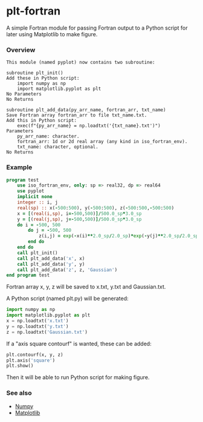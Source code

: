 # plt-fortran
A simple Fortran module for passing Fortran output to a Python script for later using Matplotlib to make figure.

### Overview

```
This module (named pyplot) now contains two subroutine:

subroutine plt_init()
Add these in Python script:
    import numpy as np
    import matplotlib.pyplot as plt
No Parameters
No Returns

subroutine plt_add_data(py_arr_name, fortran_arr, txt_name)
Save Fortran array fortran_arr to file txt_name.txt.
Add this in Python script:
    exec(f"{py_arr_name} = np.loadtxt('{txt_name}.txt')")
Parameters
    py_arr_name: character.
    fortran_arr: 1d or 2d real array (any kind in iso_fortran_env).
    txt_name: character, optional.
No Returns
```

### Example

```fortran
program test
    use iso_fortran_env, only: sp => real32, dp => real64
    use pyplot
    implicit none
    integer :: i, j
    real(sp) :: x(-500:500), y(-500:500), z(-500:500,-500:500)
    x = [(real(i,sp), i=-500,500)]/500.0_sp*3.0_sp
    y = [(real(j,sp), j=-500,500)]/500.0_sp*3.0_sp
    do i = -500, 500
        do j = -500, 500
            z(i,j) = exp(-x(i)**2.0_sp/2.0_sp)*exp(-y(j)**2.0_sp/2.0_sp)
        end do
    end do
    call plt_init()
    call plt_add_data('x', x)
    call plt_add_data('y', y)
    call plt_add_data('z', z, 'Gaussian')
end program test
```

Fortran array x, y, z will be saved to x.txt, y.txt and Gaussian.txt.

A Python script (named plt.py) will be generated:

```python
import numpy as np
import matplotlib.pyplot as plt
x = np.loadtxt('x.txt')
y = np.loadtxt('y.txt')
z = np.loadtxt('Gaussian.txt')
```

If a "axis square contourf" is wanted, these can be added:

```python
plt.contourf(x, y, z)
plt.axis('square')
plt.show()
```

Then it will be able to run Python script for making figure.

### See also

 * [Numpy](https://numpy.org/)
 * [Matplotlib](https://matplotlib.org)
